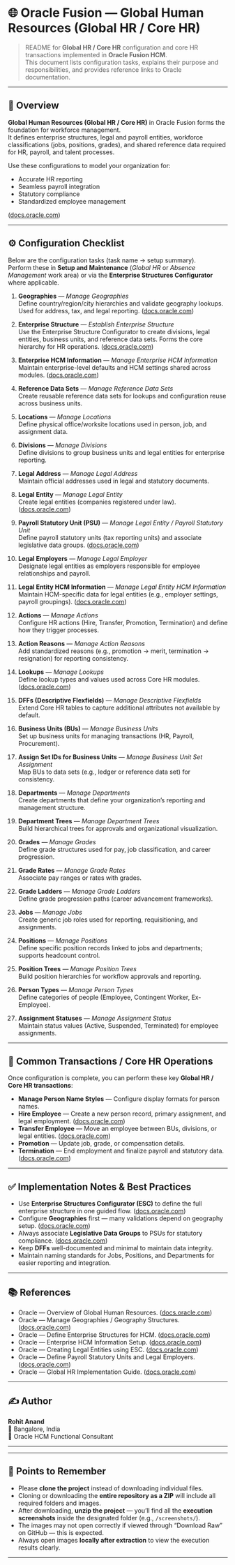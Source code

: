 # 🌐 Oracle Fusion — Global Human Resources (Global HR / Core HR)

> README for **Global HR / Core HR** configuration and core HR transactions implemented in **Oracle Fusion HCM**.  
> This document lists configuration tasks, explains their purpose and responsibilities, and provides reference links to Oracle documentation.

---

## 📘 Overview

**Global Human Resources (Global HR / Core HR)** in Oracle Fusion forms the foundation for workforce management.  
It defines enterprise structures, legal and payroll entities, workforce classifications (jobs, positions, grades), and shared reference data required for HR, payroll, and talent processes.  

Use these configurations to model your organization for:
- Accurate HR reporting  
- Seamless payroll integration  
- Statutory compliance  
- Standardized employee management  

([docs.oracle.com][1])

---

## ⚙️ Configuration Checklist

Below are the configuration tasks (task name → setup summary).  
Perform these in **Setup and Maintenance** (*Global HR* or *Absence Management* work area) or via the **Enterprise Structures Configurator** where applicable.

1. **Geographies** — *Manage Geographies*  
   Define country/region/city hierarchies and validate geography lookups. Used for address, tax, and legal reporting. ([docs.oracle.com][2])

2. **Enterprise Structure** — *Establish Enterprise Structure*  
   Use the Enterprise Structure Configurator to create divisions, legal entities, business units, and reference data sets. Forms the core hierarchy for HR operations. ([docs.oracle.com][3])

3. **Enterprise HCM Information** — *Manage Enterprise HCM Information*  
   Maintain enterprise-level defaults and HCM settings shared across modules. ([docs.oracle.com][4])

4. **Reference Data Sets** — *Manage Reference Data Sets*  
   Create reusable reference data sets for lookups and configuration reuse across business units.

5. **Locations** — *Manage Locations*  
   Define physical office/worksite locations used in person, job, and assignment data.

6. **Divisions** — *Manage Divisions*  
   Define divisions to group business units and legal entities for enterprise reporting.

7. **Legal Address** — *Manage Legal Address*  
   Maintain official addresses used in legal and statutory documents.

8. **Legal Entity** — *Manage Legal Entity*  
   Create legal entities (companies registered under law). ([docs.oracle.com][5])

9. **Payroll Statutory Unit (PSU)** — *Manage Legal Entity / Payroll Statutory Unit*  
   Define payroll statutory units (tax reporting units) and associate legislative data groups. ([docs.oracle.com][6])

10. **Legal Employers** — *Manage Legal Employer*  
    Designate legal entities as employers responsible for employee relationships and payroll.

11. **Legal Entity HCM Information** — *Manage Legal Entity HCM Information*  
    Maintain HCM-specific data for legal entities (e.g., employer settings, payroll groupings). ([docs.oracle.com][7])

12. **Actions** — *Manage Actions*  
    Configure HR actions (Hire, Transfer, Promotion, Termination) and define how they trigger processes.

13. **Action Reasons** — *Manage Action Reasons*  
    Add standardized reasons (e.g., promotion → merit, termination → resignation) for reporting consistency.

14. **Lookups** — *Manage Lookups*  
    Define lookup types and values used across Core HR modules. ([docs.oracle.com][3])

15. **DFFs (Descriptive Flexfields)** — *Manage Descriptive Flexfields*  
    Extend Core HR tables to capture additional attributes not available by default.

16. **Business Units (BUs)** — *Manage Business Units*  
    Set up business units for managing transactions (HR, Payroll, Procurement).

17. **Assign Set IDs for Business Units** — *Manage Business Unit Set Assignment*  
    Map BUs to data sets (e.g., ledger or reference data set) for consistency.

18. **Departments** — *Manage Departments*  
    Create departments that define your organization’s reporting and management structure.

19. **Department Trees** — *Manage Department Trees*  
    Build hierarchical trees for approvals and organizational visualization.

20. **Grades** — *Manage Grades*  
    Define grade structures used for pay, job classification, and career progression.

21. **Grade Rates** — *Manage Grade Rates*  
    Associate pay ranges or rates with grades.

22. **Grade Ladders** — *Manage Grade Ladders*  
    Define grade progression paths (career advancement frameworks).

23. **Jobs** — *Manage Jobs*  
    Create generic job roles used for reporting, requisitioning, and assignments.

24. **Positions** — *Manage Positions*  
    Define specific position records linked to jobs and departments; supports headcount control.

25. **Position Trees** — *Manage Position Trees*  
    Build position hierarchies for workflow approvals and reporting.

26. **Person Types** — *Manage Person Types*  
    Define categories of people (Employee, Contingent Worker, Ex-Employee).

27. **Assignment Statuses** — *Manage Assignment Status*  
    Maintain status values (Active, Suspended, Terminated) for employee assignments.

---

## 🔄 Common Transactions / Core HR Operations

Once configuration is complete, you can perform these key **Global HR / Core HR transactions**:

* **Manage Person Name Styles** — Configure display formats for person names.  
* **Hire Employee** — Create a new person record, primary assignment, and legal employment. ([docs.oracle.com][8])  
* **Transfer Employee** — Move an employee between BUs, divisions, or legal entities. ([docs.oracle.com][9])  
* **Promotion** — Update job, grade, or compensation details.  
* **Termination** — End employment and finalize payroll and statutory data. ([docs.oracle.com][9])

---

## ✅ Implementation Notes & Best Practices

* Use **Enterprise Structures Configurator (ESC)** to define the full enterprise structure in one guided flow. ([docs.oracle.com][3])  
* Configure **Geographies** first — many validations depend on geography setup. ([docs.oracle.com][2])  
* Always associate **Legislative Data Groups** to PSUs for statutory compliance. ([docs.oracle.com][6])  
* Keep **DFFs** well-documented and minimal to maintain data integrity.  
* Maintain naming standards for Jobs, Positions, and Departments for easier reporting and integration.

---

## 📚 References

* Oracle — Overview of Global Human Resources. ([docs.oracle.com][1])  
* Oracle — Manage Geographies / Geography Structures. ([docs.oracle.com][2])  
* Oracle — Define Enterprise Structures for HCM. ([docs.oracle.com][3])  
* Oracle — Enterprise HCM Information Setup. ([docs.oracle.com][4])  
* Oracle — Creating Legal Entities using ESC. ([docs.oracle.com][5])  
* Oracle — Define Payroll Statutory Units and Legal Employers. ([docs.oracle.com][6])  
* Oracle — Global HR Implementation Guide. ([docs.oracle.com][10])

---

## ✍️ Author

**Rohit Anand**  
📍 Bangalore, India  
💼 Oracle HCM Functional Consultant

---

[1]: https://docs.oracle.com/en/cloud/saas/human-resources/24d/faigh/overview-of-global-human-resources.html?utm_source=chatgpt.com "Overview of Global Human Resources"
[2]: https://docs.oracle.com/en/cloud/saas/human-resources/faucf/manage-geography-structures-hierarchies-and-validation.html?utm_source=chatgpt.com "Manage Geography Structures and Hierarchies"
[3]: https://docs.oracle.com/cd/E15586_01/fusionapps.1111/e20380/F509848AN11B52.htm?utm_source=chatgpt.com "Define Enterprise Structures for Human Capital Management"
[4]: https://docs.oracle.com/en/cloud/saas/human-resources/faigh/overview-of-implementing-global-human-resources.html?utm_source=chatgpt.com "Implementing Global Human Resources"
[5]: https://docs.oracle.com/en/cloud/saas/human-resources/24d/faigh/how-you-create-legal-entities-in-the-enterprise-structures.html?utm_source=chatgpt.com "How You Create Legal Entities in the Enterprise Structures"
[6]: https://docs.oracle.com/en/cloud/saas/human-resources/fapuk/how-to-define-hcm-enterprise-structures-for-the-uk.html?utm_source=chatgpt.com "Define HCM Enterprise Structures"
[7]: https://docs.oracle.com/en/cloud/saas/human-resources/faigh/how-you-configure-your-enterprise-structure-after-an-acquisition.html?utm_source=chatgpt.com "Configure Enterprise Structure After Acquisition"
[8]: https://docs.oracle.com/en/cloud/saas/human-resources/24d/fawhr/using-global-human-resources.pdf?utm_source=chatgpt.com "Using Global Human Resources"
[9]: https://docs.oracle.com/cd/E51367_01/globalop_gs/FAWHR/FAWHR.pdf?utm_source=chatgpt.com "Oracle Global Human Resources Cloud Using Guide"
[10]: https://docs.oracle.com/en/cloud/saas/human-resources/24d/faigh/implementing-global-human-resources.pdf?utm_source=chatgpt.com "Implementing Global Human Resources"

---

## 📝 Points to Remember

* Please **clone the project** instead of downloading individual files.  
* Cloning or downloading the **entire repository as a ZIP** will include all required folders and images.  
* After downloading, **unzip the project** — you’ll find all the **execution screenshots** inside the designated folder (e.g., `/screenshots/`).  
* The images may not open correctly if viewed through “Download Raw” on GitHub — this is expected.  
* Always open images **locally after extraction** to view the execution results clearly.

---



